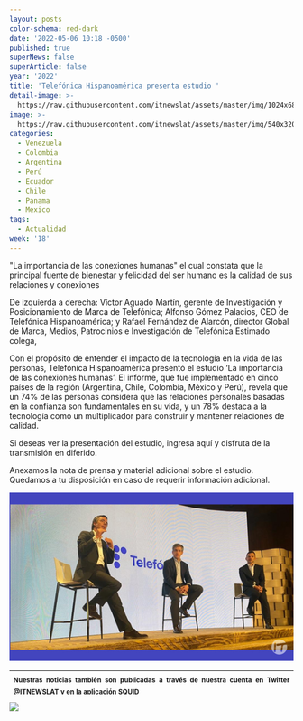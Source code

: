 ```yaml
---
layout: posts
color-schema: red-dark
date: '2022-05-06 10:18 -0500'
published: true
superNews: false
superArticle: false
year: '2022'
title: 'Telefónica Hispanoamérica presenta estudio '
detail-image: >-
  https://raw.githubusercontent.com/itnewslat/assets/master/img/1024x680/Telefonica-evento-g.jpg
image: >-
  https://raw.githubusercontent.com/itnewslat/assets/master/img/540x320/Telefonica-evento-p.jpg
categories:
  - Venezuela
  - Colombia
  - Argentina
  - Perú
  - Ecuador
  - Chile
  - Panama
  - Mexico
tags:
  - Actualidad
week: '18'
---
```

"La importancia de las conexiones humanas" el cual constata que la principal fuente de bienestar y felicidad del ser humano es la calidad de sus relaciones y conexiones
 
De izquierda a derecha: Víctor Aguado Martín, gerente de Investigación y Posicionamiento de Marca de Telefónica; Alfonso Gómez Palacios, CEO de Telefónica Hispanoamérica; y Rafael Fernández de Alarcón, director Global de Marca, Medios, Patrocinios e Investigación de Telefónica
Estimado colega,
 
Con el propósito de entender el impacto de la tecnología en la vida de las personas, Telefónica Hispanoamérica presentó el estudio ‘La importancia de las conexiones humanas’. El informe, que fue implementado en cinco países de la región (Argentina, Chile, Colombia, México y Perú), revela que un 74% de las personas considera que las relaciones personales basadas en la confianza son fundamentales en su vida, y un 78% destaca a la tecnología como un multiplicador para construir y mantener relaciones de calidad.
 
Si deseas ver la presentación del estudio, ingresa aquí  y disfruta de la transmisión en diferido.
 
Anexamos la nota de prensa y material adicional sobre el estudio. Quedamos a tu disposición en caso de requerir información adicional.

![](https://raw.githubusercontent.com/itnewslat/assets/master/img/540x320/telefonica-evento-p.jpg)

<table style="height: 42px;" width="569">
<tbody>
<tr>
<td style="text-align: justify;"><sub><strong>Nuestras noticias también son publicadas a través de nuestra cuenta en Twitter <a href="https://twitter.com/itnewslat?lang=es">@ITNEWSLAT</a> y en la aplicación <a href="https://squidapp.co/en/">SQUID</a></strong></sub></td>
</tr>
</tbody>
</table>

<img src="https://tracker.metricool.com/c3po.jpg?hash=56f88a41e39ab42c063cc51676587a04"/>